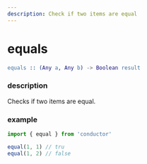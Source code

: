 ```yaml
---
description: Check if two items are equal
---
```


# equals

```erlang
equals :: (Any a, Any b) -> Boolean result
```

### description

Checks if two items are equal.

### example

```javascript
import { equal } from 'conductor'

equal(1, 1) // tru
equal(1, 2) // false
```



